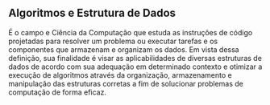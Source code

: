 ## Algoritmos e Estrutura de Dados
  É o campo e Ciência da Computação que estuda as instruções de código projetadas para resolver um problema ou executar tarefas e os componentes que armazenam e organizam os dados. Em vista dessa definição, sua finalidade é visar as aplicabilidades de diversas estruturas de dados de acordo com sua adequação em determinado contexto e otimizar a execução de algoritmos através da organização, armazenamento e manipulação das estruturas corretas a fim de solucionar problemas de computação de forma eficaz.
